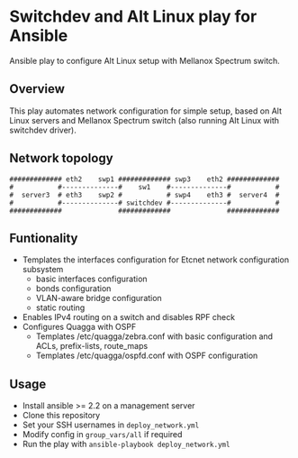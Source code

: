 # Switchdev and Alt Linux play for Ansible
Ansible play to configure Alt Linux setup with Mellanox Spectrum switch.
## Overview
This play automates network configuration for simple setup, based on Alt Linux servers and Mellanox Spectrum switch (also running Alt Linux with switchdev driver).

## Network topology
```
############# eth2    swp1 ############# swp3    eth2 #############
#           #--------------#    sw1    #--------------#           #
#  server3  # eth3    swp2 #           # swp4    eth3 #  server4  #
#           #--------------# switchdev #--------------#           #
#############              #############              #############
```

## Funtionality
* Templates the interfaces configuration for Etcnet network configuration subsystem
  * basic interfaces configuration
  * bonds configuration
  * VLAN-aware bridge configuration
  * static routing
* Enables IPv4 routing on a switch and disables RPF check
* Configures Quagga with OSPF
  * Templates /etc/quagga/zebra.conf with basic configuration and ACLs, prefix-lists, route_maps
  * Templates /etc/quagga/ospfd.conf with OSPF configuration

## Usage
* Install ansible >= 2.2 on a management server
* Clone this repository
* Set your SSH usernames in `deploy_network.yml`
* Modify config in `group_vars/all` if required
* Run the play with `ansible-playbook deploy_network.yml`
